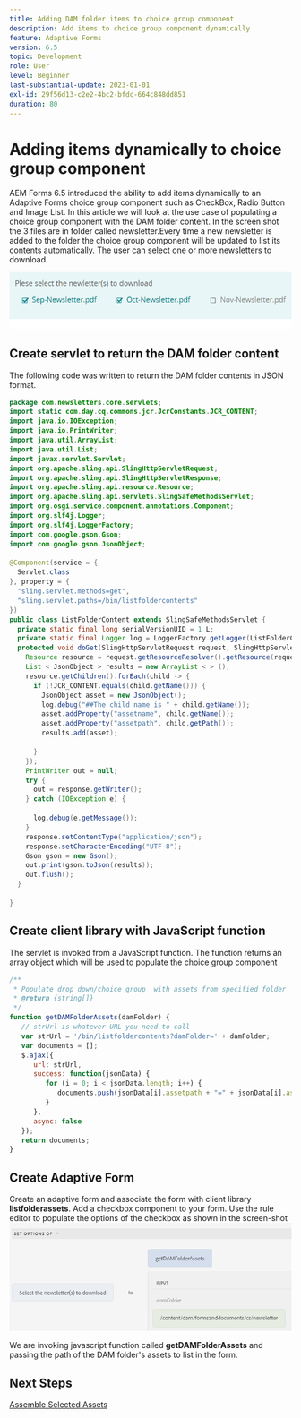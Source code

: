 ```yaml
---
title: Adding DAM folder items to choice group component
description: Add items to choice group component dynamically
feature: Adaptive Forms
version: 6.5
topic: Development
role: User
level: Beginner
last-substantial-update: 2023-01-01
exl-id: 29f56d13-c2e2-4bc2-bfdc-664c848dd851
duration: 80
---
```

# Adding items dynamically to choice group component

 AEM Forms 6.5 introduced the ability to add items dynamically to an Adaptive Forms choice group component such as CheckBox, Radio Button and Image List. In this article we will look at the use case of populating a choice group component with the DAM folder content. In the screen shot the 3 files are in folder called newsletter.Every time a new newsletter is added to the folder the choice group component will be updated to list its contents automatically. The user can select one or more newsletters to download.

 ![Rule Editor](assets/newsletters-download.png)

## Create servlet to return the DAM folder content

The following code was written to return the DAM folder contents in JSON format.

```java
package com.newsletters.core.servlets;
import static com.day.cq.commons.jcr.JcrConstants.JCR_CONTENT;
import java.io.IOException;
import java.io.PrintWriter;
import java.util.ArrayList;
import java.util.List;
import javax.servlet.Servlet;
import org.apache.sling.api.SlingHttpServletRequest;
import org.apache.sling.api.SlingHttpServletResponse;
import org.apache.sling.api.resource.Resource;
import org.apache.sling.api.servlets.SlingSafeMethodsServlet;
import org.osgi.service.component.annotations.Component;
import org.slf4j.Logger;
import org.slf4j.LoggerFactory;
import com.google.gson.Gson;
import com.google.gson.JsonObject;

@Component(service = {
  Servlet.class
}, property = {
  "sling.servlet.methods=get",
  "sling.servlet.paths=/bin/listfoldercontents"
})
public class ListFolderContent extends SlingSafeMethodsServlet {
  private static final long serialVersionUID = 1 L;
  private static final Logger log = LoggerFactory.getLogger(ListFolderContent.class);
  protected void doGet(SlingHttpServletRequest request, SlingHttpServletResponse response) {
    Resource resource = request.getResourceResolver().getResource(request.getParameter("damFolder"));
    List < JsonObject > results = new ArrayList < > ();
    resource.getChildren().forEach(child -> {
      if (!JCR_CONTENT.equals(child.getName())) {
        JsonObject asset = new JsonObject();
        log.debug("##The child name is " + child.getName());
        asset.addProperty("assetname", child.getName());
        asset.addProperty("assetpath", child.getPath());
        results.add(asset);

      }
    });
    PrintWriter out = null;
    try {
      out = response.getWriter();
    } catch (IOException e) {

      log.debug(e.getMessage());
    }
    response.setContentType("application/json");
    response.setCharacterEncoding("UTF-8");
    Gson gson = new Gson();
    out.print(gson.toJson(results));
    out.flush();
  }

}
```

## Create client library with JavaScript function

The servlet is invoked from a JavaScript function. The function returns an array object which will be used to populate the choice group component

``` javascript
/**
 * Populate drop down/choice group  with assets from specified folder
 * @return {string[]} 
 */
function getDAMFolderAssets(damFolder) {
   // strUrl is whatever URL you need to call
   var strUrl = '/bin/listfoldercontents?damFolder=' + damFolder;
   var documents = [];
   $.ajax({
      url: strUrl,
      success: function(jsonData) {
         for (i = 0; i < jsonData.length; i++) {
            documents.push(jsonData[i].assetpath + "=" + jsonData[i].assetname);
         }
      },
      async: false
   });
   return documents;
}
```

## Create Adaptive Form

Create an adaptive form and associate the form with client library **listfolderassets**. Add a checkbox component to your form. Use the rule editor to populate the options of the checkbox as shown in the screen-shot
![set-options](assets/set-options-newsletter.png) 

We are invoking javascript function called **getDAMFolderAssets** and passing the path of the DAM folder's assets to list in the form.

## Next Steps

[Assemble Selected Assets](./assemble-selected-newsletters.md)
